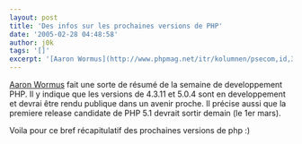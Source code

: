 ```yaml
---
layout: post
title: 'Des infos sur les prochaines versions de PHP'
date: '2005-02-28 04:48:58'
author: j0k
tags: '[]'
excerpt: '[Aaron Wormus](http://www.phpmag.net/itr/kolumnen/psecom,id,35,nodeid,207.html) fait une sorte de résumé de la semaine de developpement PHP.   )   Il y indique que les versions de 4.3.11 et 5.0.4 sont en developpement et devrai être rendu publique dans un avenir proche.   Il précise aussi que la premiere release candidate de PHP 5.1 devrait sortir      ...'
---
```


[Aaron Wormus](http://www.phpmag.net/itr/kolumnen/psecom,id,35,nodeid,207.html) fait une sorte de résumé de la semaine de developpement PHP.      Il y indique que les versions de 4.3.11 et 5.0.4 sont en developpement et devrai être rendu publique dans un avenir proche.   Il précise aussi que la premiere release candidate de PHP 5.1 devrait sortir demain (le 1er mars).

Voila pour ce bref récapitulatif des prochaines versions de php :)
